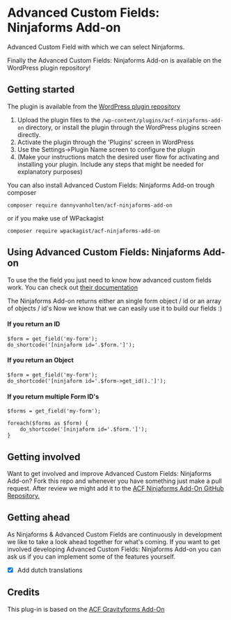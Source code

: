 # Advanced Custom Fields: Ninjaforms Add-on
Advanced Custom Field with which we can select Ninjaforms.

Finally the Advanced Custom Fields: Ninjaforms Add-on is available on the WordPress plugin repository!

## Getting started

The plugin is available from the [WordPress plugin repository](http://www.wordpress.org/plugins/acf-ninjaforms-add-on)

1. Upload the plugin files to the `/wp-content/plugins/acf-ninjaforms-add-on` directory, or install the plugin through the WordPress plugins screen directly.
2. Activate the plugin through the 'Plugins' screen in WordPress
3. Use the Settings->Plugin Name screen to configure the plugin
4. (Make your instructions match the desired user flow for activating and installing your plugin. Include any steps that might be needed for explanatory purposes)

You can also install Advanced Custom Fields: Ninjaforms Add-on trough composer

`composer require dannyvanholten/acf-ninjaforms-add-on`

or if you make use of WPackagist

`composer require wpackagist/acf-ninjaforms-add-on`

## Using Advanced Custom Fields: Ninjaforms Add-on

To use the the field you just need to know how advanced custom fields work. You can check out [their documentation](https://www.advancedcustomfields.com/resources/)

The Ninjaforms Add-on returns either an single form object / id or an array of objects / id's
Now we know that we can easily use it to build our fields :)

#### If you return an ID
```
$form = get_field('my-form');
do_shortcode('[ninjaform id='.$form.']'); 
```

#### If you return an Object
```
$form = get_field('my-form');
do_shortcode('[ninjaform id='.$form->get_id().']'); 
```

#### If you return multiple Form ID's
```
$forms = get_field('my-form');

foreach($forms as $form) {
    do_shortcode('[ninjaform id='.$form.']'); 
}
```

## Getting involved

Want to get involved and improve Advanced Custom Fields: Ninjaforms Add-on? Fork this repo and whenever you have something just make a pull request. After review we might add it to the [ACF Ninjaforms Add-On GitHub Repository.](https://github.com/DannyvanHolten/acf-ninjaforms-add-on)

## Getting ahead

As Ninjaforms & Advanced Custom Fields are continuously in development we like to take a look ahead together for what's coming. If you want to get involved developing Advanced Custom Fields: Ninjaforms Add-on you can ask us if you can implement some of the features yourself.

- [x] Add dutch translations

## Credits

This plug-in is based on the [ACF Gravityforms Add-On](https://github.com/DannyvanHolten/acf-gravityforms-add-on)
